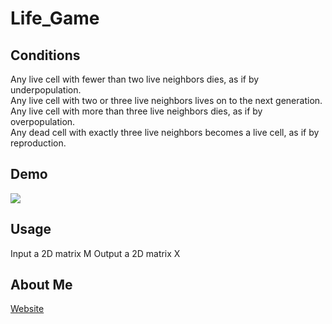 # Life_Game

## Conditions
Any live cell with fewer than two live neighbors dies, as if by underpopulation.  
Any live cell with two or three live neighbors lives on to the next generation.  
Any live cell with more than three live neighbors dies, as if by overpopulation.  
Any dead cell with exactly three live neighbors becomes a live cell, as if by reproduction.  

## Demo
![](https://raw.githubusercontent.com/guodongxiaren/ImageCache/master/Logo/foryou.gif)

## Usage
Input a 2D matrix M
Output a 2D matrix X

## About Me
[Website](https://superfastfox.weebly.com/blog)
